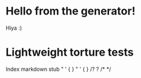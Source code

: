 # Hello from the generator!

Hiya :)

# Lightweight torture tests
Index markdown stub " ' { } " ' { } /? \? /* */ <!-- whoa --> </script>